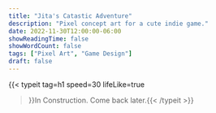 ```yaml
---
title: "Jita's Catastic Adventure"
description: "Pixel concept art for a cute indie game."
date: 2022-11-30T12:00:00-06:00
showReadingTime: false
showWordCount: false
tags: ["Pixel Art", "Game Design"]
draft: false
---
```


{{< typeit
    tag=h1
    speed=30
    lifeLike=true
 >}}In Construction. Come back later.{{< /typeit >}}